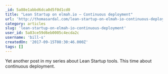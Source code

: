 ```yaml
---
_id: 5a88e1abbd6dca0d5f0d1cd0
title: "Lean Startup on elmah.io – Continuous deployment"
url: 'http://thomasardal.com/lean-startup-on-elmah-io-continuous-deployment/'
category: articles
slug: 'lean-startup-on-elmah-io-continuous-deployment'
user_id: 5a83ce59d6eb0005c4ecda2c
username: 'bill-s'
createdOn: '2017-09-15T08:30:46.000Z'
tags: []
---
```


Yet another post in my series about Lean Startup tools. This time about continuous deployment.
